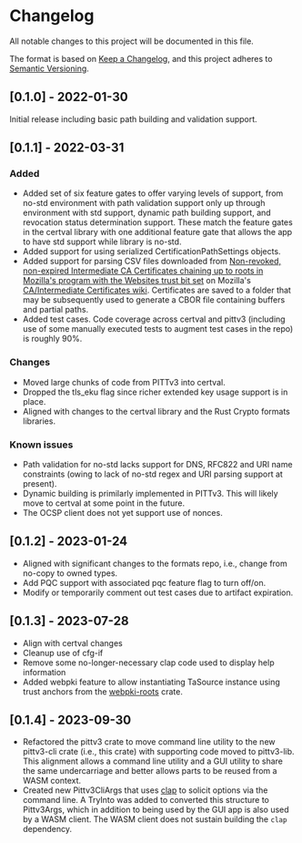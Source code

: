 # Changelog
All notable changes to this project will be documented in this file.

The format is based on [Keep a Changelog](https://keepachangelog.com/en/1.0.0/),
and this project adheres to [Semantic Versioning](https://semver.org/spec/v2.0.0.html).

## [0.1.0] - 2022-01-30

Initial release including basic path building and validation support.

## [0.1.1] - 2022-03-31

### Added
- Added set of six feature gates to offer varying levels of support, from no-std environment with path validation support 
only up through environment with std support, dynamic path building support, and revocation status determination support. 
These match the feature gates in the certval library with one additional feature gate that allows the app to have std 
support while library is no-std.
- Added support for using serialized CertificationPathSettings objects.
- Added support for parsing CSV files downloaded from [Non-revoked, non-expired Intermediate CA Certificates chaining up to roots in Mozilla's program with the Websites trust bit set](https://ccadb-public.secure.force.com/mozilla/MozillaIntermediateCertsCSVReport) 
on Mozilla's [CA/Intermediate Certificates wiki](https://wiki.mozilla.org/CA/Intermediate_Certificates). Certificates are saved
to a folder that may be subsequently used to generate a CBOR file containing buffers and partial paths. 
- Added test cases. Code coverage across certval and pittv3 (including use of some manually executed tests to augment test 
cases in the repo) is roughly 90%.

### Changes
- Moved large chunks of code from PITTv3 into certval.
- Dropped the tls_eku flag since richer extended key usage support is in place.
- Aligned with changes to the certval library and the Rust Crypto formats libraries.

### Known issues
- Path validation for no-std lacks support for DNS, RFC822 and URI name constraints (owing to lack of no-std regex and URI parsing support at present).
- Dynamic building is primilarly implemented in PITTv3. This will likely move to certval at some point in the future.
- The OCSP client does not yet support use of nonces.

## [0.1.2] - 2023-01-24

- Aligned with significant changes to the formats repo, i.e., change from no-copy to owned types.
- Add PQC support with associated pqc feature flag to turn off/on.
- Modify or temporarily comment out test cases due to artifact expiration.

## [0.1.3] - 2023-07-28

- Align with certval changes
- Cleanup use of cfg-if
- Remove some no-longer-necessary clap code used to display help information
- Added webpki feature to allow instantiating TaSource instance using trust anchors from the [webpki-roots](https://crates.io/crates/webpki-roots) crate.

## [0.1.4] - 2023-09-30

- Refactored the pittv3 crate to move command line utility to the new pittv3-cli crate (i.e., this crate) with supporting 
code moved to pittv3-lib. This alignment allows a command line utility and a GUI utility to share the same undercarriage
and better allows parts to be reused from a WASM context. 
- Created new Pittv3CliArgs that uses [clap](https://crates.io/crates/clap) to solicit options via the command line. A TryInto was added to converted this 
structure to Pittv3Args, which in addition to being used by the GUI app is also used by a WASM client. The WASM client does 
not sustain building the `clap` dependency.